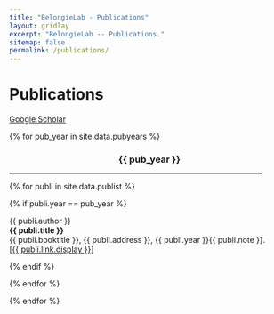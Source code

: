 ```yaml
---
title: "BelongieLab - Publications"
layout: gridlay
excerpt: "BelongieLab -- Publications."
sitemap: false
permalink: /publications/
---
```



# Publications


[Google Scholar](https://scholar.google.com/citations?user=ORr4XJYAAAAJ&hl=en)


{% for pub_year in site.data.pubyears %}

<h3 style="padding-bottom: 0px;margin-bottom: 0; text-align: center;">{{ pub_year }}</h3>
<hr style="border: 2;height: 2px;width: 90%;" />


{% for publi in site.data.publist %}

{% if publi.year == pub_year %}

  {{ publi.author }} <br />
  <b> {{ publi.title }} </b> <br />
  {{ publi.booktitle }}, {{ publi.address }}, {{ publi.year }}{{ publi.note }}. <br />
  <a href="{{ publi.link.url }}">[{{ publi.link.display }}]</a>

{% endif %}

{% endfor %}

{% endfor %}

